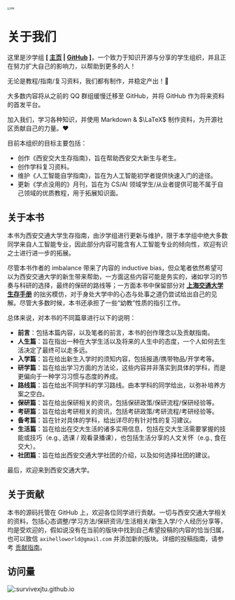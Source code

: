 <div>
    <img src="../images/title.png" alt="title" style="display: block; margin: 0 auto; zoom: 40%;">
</div>

# 关于我们

这里是汐学组 **\[ [主页](https://xistudygroup.github.io/) | [GitHub](https://github.com/XiStudyGroup) \]**，一个致力于知识开源与分享的学生组织，并且正在努力扩大自己的影响力，以帮助到更多的人！

无论是教程/指南/复习资料，我们都有制作，并稳定产出！🎉

大多数内容将从之前的 QQ 群组缓慢迁移至 GitHub，并将 GitHub 作为将来资料的首发平台。

加入我们，学习各种知识，并使用 Markdown & $\LaTeX$ 制作资料，为开源社区贡献自己的力量。❤️

目前本组织的目标主要包括：

- 创作《西安交大生存指南》，旨在帮助西安交大新生与老生。
- 创作学科复习资料。
- 维护《人工智能自学指南》，旨在为人工智能初学者提供快速入门的途径。
- 更新《学点没用的》月刊，旨在为 CS/AI 领域学生/从业者提供可能不属于自己领域的优质教程，用于拓展知识面。

## 关于本书

本书为西安交通大学生存指南，由汐学组进行更新与维护，限于本学组中绝大多数同学来自人工智能专业，因此部分内容可能含有人工智能专业的倾向性，欢迎有识之士进行进一步的拓展。

尽管本书作者的 imbalance 带来了内容的 inductive bias，但众笔者依然希望可以为西安交通大学的新生带来帮助，一方面这些内容可能是务实的，诸如学习的节奏与科研的选择，最终的保研的路线等；一方面本书中保留部分对 <strong>[上海交通大学生存手册](https://survivesjtu.gitbook.io/survivesjtumanual)</strong> 的拙劣模仿，对于身处大学中的心态与处事之道仍尝试给出自己的见解。尽管大多数时候，本书还承担了一些“幼教”性质的指引工作。

总体来说，对本书的不同篇章进行以下的说明：

- **前言**：包括本篇内容，以及笔者的前言，本书的创作理念以及贡献指南。
- **人生篇**：旨在指出一种在大学生活以及将来的人生中的态度，一个人如何去生活决定了最终可以走多远。
- **入学篇**：旨在给出新生入学时的须知内容，包括报道/携带物品/开学考等。
- **研学篇**：旨在给出学习方面的方法论，这些内容并非落实到具体的学科，而是更偏向于一种学习习惯与态度的养成。
- **路线篇**：旨在给出不同学科的学习路线。由本学科的同学给出，以弥补培养方案之空白。
- **保研篇**：旨在给出保研相关的资讯，包括保研政策/保研流程/保研经验等。
- **考研篇**：旨在给出考研相关的资讯，包括考研政策/考研流程/考研经验等。
- **备考篇**：旨在针对具体的学科，给出详尽的有针对性的复习建议。
- **生活篇**：旨在给出在交大生活的诸多实用信息，包括在交大生活需要掌握的技能或技巧（e.g., 选课 / 观看录播课），也包括生活分享的人文关怀（e.g., 食在交大）。
- **社团篇**：旨在给出西安交通大学社团的介绍，以及如何选择社团的建议。

最后，欢迎来到西安交通大学。

## 关于贡献

本书的源码托管在 GitHub 上，欢迎各位同学进行贡献。一切与西安交通大学相关的资料，包括心态调整/学习方法/保研资讯/生活相关/新生入学/个人经历分享等，均是受欢迎的，假如说没有在当前的版块中找到自己希望投稿的内容的恰当归属，也可以致信 `axihelloworld@gmail.com` 并添加新的版块。详细的投稿指南，请参考 [贡献指南](贡献指南.md)。

## 访问量

<div align: center>
  <img src="https://count.getloli.com/get/@:survivexjtu.github.io?theme=rule34" alt=":survivexjtu.github.io" style="display: block; margin: 0 auto;">
</div>